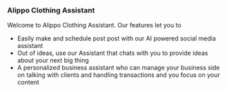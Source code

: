 ### Alippo Clothing Assistant

Welcome to Alippo Clothing Assistant. Our features let you to
- Easily make and schedule post post with our AI powered social media assistant 
- Out of ideas, use our Assistant that chats with you to provide ideas about your next big thing
- A personalized business assistant who can manage your business side on talking with clients and handling transactions and you focus on your content
